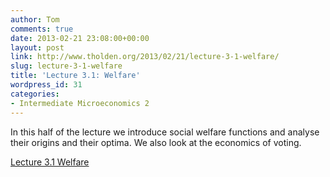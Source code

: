 ```yaml
---
author: Tom
comments: true
date: 2013-02-21 23:08:00+00:00
layout: post
link: http://www.tholden.org/2013/02/21/lecture-3-1-welfare/
slug: lecture-3-1-welfare
title: 'Lecture 3.1: Welfare'
wordpress_id: 31
categories:
- Intermediate Microeconomics 2
---
```


In this half of the lecture we introduce social welfare functions and analyse their origins and their optima. We also look at the economics of voting. 

  [Lecture 3.1 Welfare](http://www.scribd.com/doc/126645343/Lecture-3-1-Welfare)
